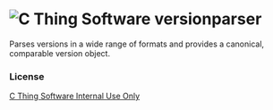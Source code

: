 # ![C Thing Software](http://www.cthing.com/images/Logo.gif "C Thing Software") versionparser
Parses versions in a wide range of formats and provides a canonical, comparable version object.
### License
[C Thing Software Internal Use Only](http://www.cthing.com/licenses/internal.txt)
